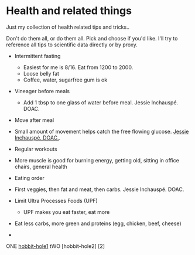 # Health and related things
Just my collection of health related tips and tricks..

Don't do them all, or do them all. Pick and choose if you'd like. I'll try to reference all tips to scientific data directly or by proxy.

* Intermittent fasting
  * Easiest for me is 8/16. Eat from 1200 to 2000.
  * Loose belly fat
  * Coffee, water, sugarfree gum is ok
* Vineager before meals
  * Add 1 tbsp to one glass of water before meal. Jessie Inchauspé. DOAC.
* Move after meal
 * Small amount of movement helps catch the free flowing glucose. [Jessie Inchauspé. DOAC.][1].
* Regular workouts
 * More muscle is good for burning energy, getting old, sitting in office chairs, general health
* Eating order
 * First veggies, then fat and meat, then carbs. Jessie Inchauspé. DOAC.
* Limit Ultra Processes Foods (UPF)
  * UPF makes you eat faster, eat more
* Eat less carbs, more green and proteins (egg, chicken, beef, cheese)

*
ONE [hobbit-hole1][1]
tWO [hobbit-hole2] [2]

[1]: [https://en.wikipedia.org/wiki/Hobbit#Lifestyle](https://youtu.be/DnEJrgc1BCk?si=74Qp7F2bbLjaRVbQ) (The Scary New Research On Sugar & How They Made You Addicted To It! Jessie Inchauspé | E243)

[1]: https://en.wikipedia.org/wiki/Hobbit#Lifestyle
[1]: https://en.wikipedia.org/wiki/Hobbit#Lifestyle "Hobbit lifestyles"
[1]: https://en.wikipedia.org/wiki/Hobbit#Lifestyle 'Hobbit lifestyles'
[1]: https://en.wikipedia.org/wiki/Hobbit#Lifestyle (Hobbit lifestyles)
[1]: <https://en.wikipedia.org/wiki/Hobbit#Lifestyle> "Hobbit lifestyles"
[1]: <https://en.wikipedia.org/wiki/Hobbit#Lifestyle> 'Hobbit lifestyles'
[1]: <https://en.wikipedia.org/wiki/Hobbit#Lifestyle> (Hobbit lifestyles)
